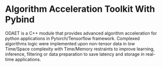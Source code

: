 # Algorithm Acceleration Toolkit With Pybind
ODAET is a C++ module that provides advanced algorithm acceleration for python applications in Pytorch/Tensorflow framework. Complexed algorithms logic were implemented upon non-tensor data in low Time/Space complexity with Time/Memory restraints to improve learning, inference, filtering or data preparation to save latency and storage in real-time applications.
